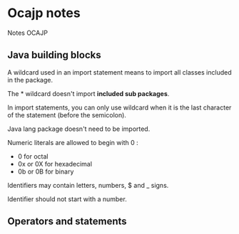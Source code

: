 # Ocajp notes

Notes OCAJP

## Java building blocks

A wildcard used in an import statement means to import all classes included in the package.

The \* wildcard doesn't import **included sub packages**.

In import statements, you can only use wildcard when it is the last character of the statement (before the semicolon).

Java lang package doesn't need to be imported.

Numeric literals are allowed to begin with 0 :

* 0 for octal
* 0x or 0X  for hexadecimal
* 0b or 0B for binary

Identifiers may contain letters, numbers, $ and _ signs.

Identifier should not start with a number.

## Operators and statements








